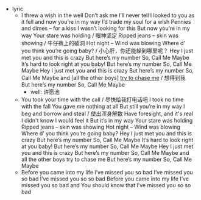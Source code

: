 - lyric
    - I threw a wish in the well 
Don’t ask me I’ll never tell
I looked to you as it fell
and now you’re in my way
I’d trade my soul for a wish
Pennies and dimes – for a kiss
I wasn’t looking for this
But now you’re in my way
Your stare was holding / 眼神坚定
Ripped jeans – skin was showing / 牛仔裤上的破洞
Hot night – Wind was blowing
Where d’ you think you’re going baby? / 小心肝，你还能躲到哪里呢？
Hey I just met you and this is crazy
But here’s my number
So, Call Me Maybe
It’s hard to look right at you baby!
But here’s my number
So, Call Me Maybe
Hey I just met you
and this is crazy
But here’s my number
So, Call Me Maybe
and [all the other boys] [try to chase me]([[chase]]) / 想得到我
But here’s my number
So, Call Me Maybe
        - well: 许愿池
    - You took your time with the call / 尽快给我打电话吧
I took no time with the fall
You gave me nothing at all
But still you’re in my way
I beg and borrow and steal / 使出浑身解数
Have foresight, and it's real
I didn't know I would feel it
But it’s in my way
Your stare was holding
Ripped jeans – skin was showing
Hot night – Wind was blowing
Where d’ you think you’re going baby?
Hey I just met you
and this is crazy
But here’s my number
So, Call Me Maybe
It’s hard to look right at you baby!
But here’s my number
So, Call Me Maybe
Hey I just met you
and this is crazy
But here’s my number
So, Call Me Maybe
and all the other boys
try to chase me
But here’s my number
So, Call Me Maybe
    - Before you came into my life
I’ve missed you so bad
I’ve missed you so bad
I’ve missed you so so bad
Before you came into my life
I’ve missed you so bad
and You should know that
I’ve missed you so so bad
